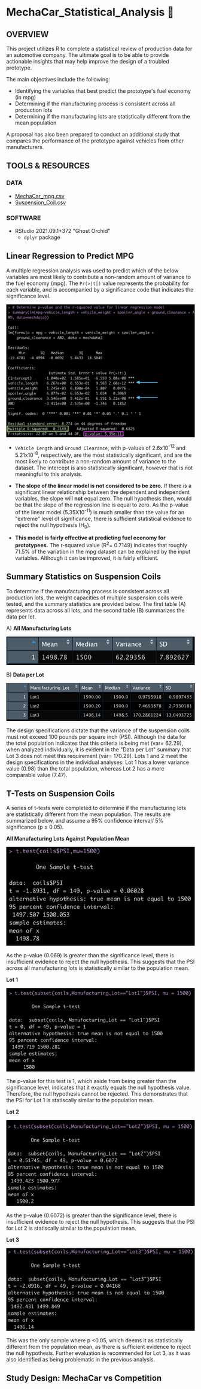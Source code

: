 # MechaCar_Statistical_Analysis 🚙

## OVERVIEW

This project utilizes R to complete a statistical review of production data for an automotive company. The ultimate goal is to be able to provide actionable insights that may help improve the design of a troubled prototype.

The main objectives include the following:

* Identifying the variables that best predict the prototype's fuel economy (in mpg)
* Determining if the manufacturing process is consistent across all production lots
* Determining if the manufacturing lots are statistically different from the mean population

A proposal has also been prepared to conduct an additional study that compares the performance of the prototype against vehicles from other manufacturers.

## TOOLS & RESOURCES

### DATA

* [MechaCar_mpg.csv](https://github.com/farwaali08/MechaCar_Statistical_Analysis/blob/34a41ae1b5ef94a135f329e15d31d7fd9025bc89/Resources/MechaCar_mpg.csv)
* [Suspension_Coil.csv](https://github.com/farwaali08/MechaCar_Statistical_Analysis/blob/34a41ae1b5ef94a135f329e15d31d7fd9025bc89/Resources/Suspension_Coil.csv)

### SOFTWARE
* RStudio 2021.09.1+372 "Ghost Orchid" 
  * `dplyr` package 

## Linear Regression to Predict MPG

A multiple regression analysis was used to predict which of the below variables are most likely to contribute a non-random amount of variance to the fuel economy (mpg). The `Pr(>|t|)` value represents the probability for each variable, and is accompanied by a significance code that indicates the significance level.

![alt_text](https://github.com/farwaali08/MechaCar_Statistical_Analysis/blob/35c372561abdb97beebf05f975d1e74c1df4215e/Resources/Images/Linear%20Regression.png)

* `Vehicle Length` and `Ground Clearance`, with p-values of 2.6x10<sup>-12</sup> and 5.21x10<sup>-8</sup>, respectively, are the most statistically significant, and are the most likely to contribute a non-random amount of variance to the dataset. The intercept is also statistically significant, however that is not meaningful to this analysis.

* **The slope of the linear model is not considered to be zero.** If there is a significant linear relationship between the dependent and independent variables, the slope will **not** equal zero. The null hypothesis then, would be that the slope of the regression line is equal to zero. As the p-value of the linear model (5.35X10<sup>-11</sup>) is much smaller than the value for an "extreme" level of significance, there is sufficient statistical evidence to reject the null hypothesis (H<sub>0</sub>).

* **This model is fairly effective at predicting fuel economy for prototypees.** The r-squared value (R<sup>2</sup>= 0.7149) indicates that roughly 71.5% of the variation in the mpg dataset can be explained by the input variables. Although it can be improved, it is fairly efficient.

## Summary Statistics on Suspension Coils

To determine if the manufacturing process is consistent across all production lots, the weight capacities of multiple suspension coils were tested, and the summary statistics are provided below. The first table (A) represents data across all lots, and the second table (B) summarizes the data per lot.

A) **All Manufacturing Lots**

![alt_text](https://github.com/farwaali08/MechaCar_Statistical_Analysis/blob/35c372561abdb97beebf05f975d1e74c1df4215e/Resources/Images/SC1.png)

B) **Data per Lot** 

![alt_text](https://github.com/farwaali08/MechaCar_Statistical_Analysis/blob/35c372561abdb97beebf05f975d1e74c1df4215e/Resources/Images/SC2.png)

The design specifications dictate that the variance of the suspension coils must not exceed 100 pounds per square inch (PSI). Although the data for the total population indicates that this criteria is being met (var= 62.29), when analyzed individually, it is evident in the "Data per Lot" summary that Lot 3 does not meet this requirement (var= 170.29). Lots 1 and 2 meet the design specifications in the individual analyses: Lot 1 has a lower variance value (0.98) than the total population, whereas Lot 2 has a more comparable value (7.47).

## T-Tests on Suspension Coils

A series of t-tests were completed to determine if the manufacturing lots are statistically different from the mean population. The results are summarized below, and assume a 95% confidence interval/ 5% significance (p ≤ 0.05).

**All Manufacturing Lots Against Population Mean**

![alt_text](https://github.com/farwaali08/MechaCar_Statistical_Analysis/blob/35c372561abdb97beebf05f975d1e74c1df4215e/Resources/Images/ttest1.png)

As the p-value (0.069) is greater than the significance level, there is insufficient evidence to reject the null hypothesis. This suggests that the PSI across all manufacturing lots is statistically similar to the population mean.


**Lot 1**

![alt_text](https://github.com/farwaali08/MechaCar_Statistical_Analysis/blob/35c372561abdb97beebf05f975d1e74c1df4215e/Resources/Images/ttest2.png)

The p-value for this test is 1, which aside from being greater than the significance level, indicates that it exactly equals the null hypothesis value. Therefore, the null hypothesis cannot be rejected. This demonstrates that the PSI for Lot 1 is statiscally similar to the population mean.

**Lot 2**

![alt_text](https://github.com/farwaali08/MechaCar_Statistical_Analysis/blob/35c372561abdb97beebf05f975d1e74c1df4215e/Resources/Images/ttest3.png)

As the p-value (0.6072) is greater than the significance level, there is insufficient evidence to reject the null hypothesis. This suggests that the PSI for Lot 2 is statiscally similar to the population mean.

**Lot 3**

![alt_text](https://github.com/farwaali08/MechaCar_Statistical_Analysis/blob/35c372561abdb97beebf05f975d1e74c1df4215e/Resources/Images/ttest4.png)

This was the only sample where p <0.05, which deems it as statistically different from the population mean, as there is sufficient evidence to reject the null hypothesis. Further evaluation is recommended for Lot 3, as it was also identified as being problematic in the previous analysis.

## Study Design: MechaCar vs Competition
